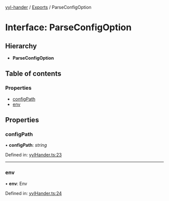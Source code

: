 [yyl-hander](../README.md) / [Exports](../modules.md) / ParseConfigOption

# Interface: ParseConfigOption

## Hierarchy

- **ParseConfigOption**

## Table of contents

### Properties

- [configPath](parseconfigoption.md#configpath)
- [env](parseconfigoption.md#env)

## Properties

### configPath

• **configPath**: _string_

Defined in: [yylHander.ts:23](https://github.com/jackness1208/yyl-hander/blob/d810b2c/src/yylHander.ts#L23)

---

### env

• **env**: Env

Defined in: [yylHander.ts:24](https://github.com/jackness1208/yyl-hander/blob/d810b2c/src/yylHander.ts#L24)
